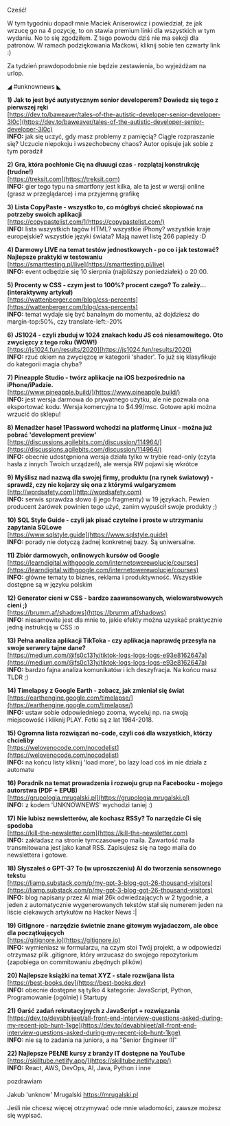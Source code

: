 Cześć!

W tym tygodniu dopadł mnie Maciek Aniserowicz i powiedział, że jak wrzucę go na 4 pozycję, to on stawia premium linki dla wszystkich w tym wydaniu. No to się zgodziłem. Z tego powodu dziś nie ma sekcji dla patronów. W ramach podziękowania Maćkowi, kliknij sobie ten czwarty link :)

Za tydzień prawdopodobnie nie będzie zestawienia, bo wyjeżdżam na urlop.

 

◢ #unknownews ◣


**1) Jak to jest być autystycznym senior developerem? Dowiedz się tego z pierwszej ręki**  
[https://dev.to/baweaver/tales-of-the-autistic-developer-senior-developer-3l0c](https://dev.to/baweaver/tales-of-the-autistic-developer-senior-developer-3l0c)  
**INFO:** jak się uczyć, gdy masz problemy z pamięcią? Ciągłe rozpraszanie się? Uczucie niepokoju i wszechobecny chaos? Autor opisuje jak sobie z tym poradził  


**2) Gra, która pochłonie Cię na dłuuugi czas - rozplątaj konstrukcję (trudne!)**  
[https://treksit.com](https://treksit.com)  
**INFO:** gier tego typu na smartfony jest kilka, ale ta jest w wersji online (grasz w przeglądarce) i ma przyjemną grafikę  


**3) Lista CopyPaste - wszystko to, co mógłbyś chcieć skopiować na potrzeby swoich aplikacji**  
[https://copypastelist.com/](https://copypastelist.com/)  
**INFO:** lista wszystkich tagów HTML? wszystkie iPhony? wszystkie kraje europejskie? wszystkie języki świata? Mają nawet listę 266 papieży :D  


**4) Darmowy LIVE na temat testów jednostkowych - po co i jak testować? Najlepsze praktyki w testowaniu**  
[https://smarttesting.pl/live](https://smarttesting.pl/live)  
**INFO:** event odbędzie się 10 sierpnia (najbliższy poniedziałek) o 20:00.  


**5) Procenty w CSS - czym jest to 100%? procent czego? To zależy... (interaktywny artykuł)**  
[https://wattenberger.com/blog/css-percents](https://wattenberger.com/blog/css-percents)  
**INFO:** temat wydaje się być banalnym do momentu, aż dojdziesz do margin-top:50%, czy translate-left:-20%  


**6) JS1024 - czyli zbuduj w 1024 znakach kodu JS coś niesamowitego. Oto zwycięzcy z tego roku (WOW!)**  
[https://js1024.fun/results/2020](https://js1024.fun/results/2020)  
**INFO:** rzuć okiem na zwycięzcę w kategorii 'shader'. To już się klasyfikuje do kategorii magia chyba?  


**7) Pineapple Studio - twórz aplikacje na iOS bezpośrednio na iPhone/iPadzie.**  
[https://www.pineapple.build/](https://www.pineapple.build/)  
**INFO:** jest wersja darmowa do prywatnego użytku, ale nie pozwala ona eksportować kodu. Wersja komercyjna to $4.99/msc. Gotowe apki można wrzucić do sklepu!  


**8) Menadżer haseł 1Password wchodzi na platformę Linux - można już pobrać 'development preview'**  
[https://discussions.agilebits.com/discussion/114964/](https://discussions.agilebits.com/discussion/114964/)  
**INFO:** obecnie udostępniona wersja działa tylko w trybie read-only (czyta hasła z innych Twoich urządzeń), ale wersja RW pojawi się wkrótce  


**9) Myślisz nad nazwą dla swojej firmy, produktu (na rynek światowy) - sprawdź, czy nie kojarzy się ona z którymś wulgaryzmem**  
[http://wordsafety.com](http://wordsafety.com)  
**INFO:** serwis sprawdza słowo (i jego fragmenty) w 19 językach. Pewien producent żarówek powinien tego użyć, zanim wypuścił swoje produkty ;)  


**10) SQL Style Guide - czyli jak pisać czytelne i proste w utrzymaniu zapytania SQLowe**  
[https://www.sqlstyle.guide](https://www.sqlstyle.guide)  
**INFO:** porady nie dotyczą żadnej konkretnej bazy. Są uniwersalne.  


**11) Zbiór darmowych, onlinowych kursów od Google**  
[https://learndigital.withgoogle.com/internetowerewolucje/courses](https://learndigital.withgoogle.com/internetowerewolucje/courses)  
**INFO:** główne tematy to biznes, reklama i produktywność. Wszystkie dostępne są w języku polskim  


**12) Generator cieni w CSS - bardzo zaawansowanych, wielowarstwowych cieni ;)**  
[https://brumm.af/shadows](https://brumm.af/shadows)  
**INFO:** niesamowite jest dla mnie to, jakie efekty można uzyskać praktycznie jedną instrukcją w CSS :o  


**13) Pełna analiza aplikacji TikToka - czy aplikacja naprawdę przesyła na swoje serwery tajne dane?**  
[https://medium.com/@fs0c131y/tiktok-logs-logs-logs-e93e8162647a](https://medium.com/@fs0c131y/tiktok-logs-logs-logs-e93e8162647a)  
**INFO:** bardzo fajna analiza komunikatów i ich deszyfracja. Na końcu masz TLDR ;)  


**14) Timelapsy z Google Earth - zobacz, jak zmieniał się świat**  
[https://earthengine.google.com/timelapse/](https://earthengine.google.com/timelapse/)  
**INFO:** ustaw sobie odpowiedniego zooma, wyceluj np. na swoją miejscowość i kliknij PLAY. Fotki są z lat 1984-2018.  


**15) Ogromna lista rozwiązań no-code, czyli coś dla wszystkich, którzy chcieliby**  
[https://welovenocode.com/nocodelist](https://welovenocode.com/nocodelist)  
**INFO:** na końcu listy kliknij 'load more', bo lazy load coś im nie działa z automatu  


**16) Poradnik na temat prowadzenia i rozwoju grup na Facebooku - mojego autorstwa (PDF + EPUB)**  
[https://grupologia.mrugalski.pl](https://grupologia.mrugalski.pl)  
**INFO:** z kodem 'UNKNOWNEWS' wychodzi taniej :)  


**17) Nie lubisz newsletterów, ale kochasz RSSy? To narzędzie Ci się spodoba**  
[https://kill-the-newsletter.com](https://kill-the-newsletter.com)  
**INFO:** zakładasz na stronie tymczasowego maila. Zawartość maila transmitowana jest jako kanał RSS. Zapisujesz się na tego maila do newslettera i gotowe.  


**18) Słyszałeś o GPT-3? To (w uproszczeniu) AI do tworzenia sensownego tekstu**  
[https://liamp.substack.com/p/my-gpt-3-blog-got-26-thousand-visitors](https://liamp.substack.com/p/my-gpt-3-blog-got-26-thousand-visitors)  
**INFO:** blog napisany przez AI miał 26k odwiedzających w 2 tygodnie, a jeden z automatycznie wygenerowanych tekstów stał się numerem jeden na liście ciekawych artykułów na Hacker News :|  


**19) GitIgnore - narzędzie świetnie znane gitowym wyjadaczom, ale obce dla początkujących**  
[https://gitignore.io](https://gitignore.io)  
**INFO:** wymieniasz w formularzu, na czym stoi Twój projekt, a w odpowiedzi otrzymasz plik .gitignore, który wrzucasz do swojego repozytorium (zapobiega on commitowaniu zbędnych plików)  


**20) Najlepsze książki na temat XYZ - stale rozwijana lista**  
[https://best-books.dev](https://best-books.dev)  
**INFO:** obecnie dostępne są tylko 4 kategorie: JavaScript, Python, Programowanie (ogólnie) i Startupy  


**21) Garść zadań rekrutacyjnych z JavaScript + rozwiązania**  
[https://dev.to/devabhijeet/all-front-end-interview-questions-asked-during-my-recent-job-hunt-1kge](https://dev.to/devabhijeet/all-front-end-interview-questions-asked-during-my-recent-job-hunt-1kge)  
**INFO:** nie są to zadania na juniora, a na "Senior Engineer III"  


**22) Najlepsze PEŁNE kursy z branży IT dostępne na YouTube**  
[https://skilltube.netlify.app/](https://skilltube.netlify.app/)  
**INFO:** React, AWS, DevOps, AI, Java, Python i inne  


 
pozdrawiam

Jakub 'unknow' Mrugalski
https://mrugalski.pl
 

Jeśli nie chcesz więcej otrzymywać ode mnie wiadomości, zawsze możesz się wypisać.